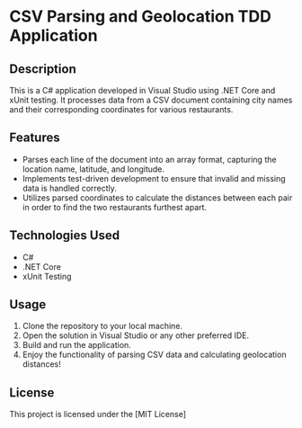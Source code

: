 
# CSV Parsing and Geolocation TDD Application

## Description
This is a C# application developed in Visual Studio using .NET Core and xUnit testing. It processes data from a CSV document containing city names and their corresponding coordinates for various restaurants.

## Features
- Parses each line of the document into an array format, capturing the location name, latitude, and longitude.
- Implements test-driven development to ensure that invalid and missing data is handled correctly.
- Utilizes parsed coordinates to calculate the distances between each pair in order to find the two restaurants furthest apart.

## Technologies Used
- C#
- .NET Core
- xUnit Testing

## Usage
1. Clone the repository to your local machine.
2. Open the solution in Visual Studio or any other preferred IDE.
3. Build and run the application.
4. Enjoy the functionality of parsing CSV data and calculating geolocation distances!


## License
This project is licensed under the [MIT License]
